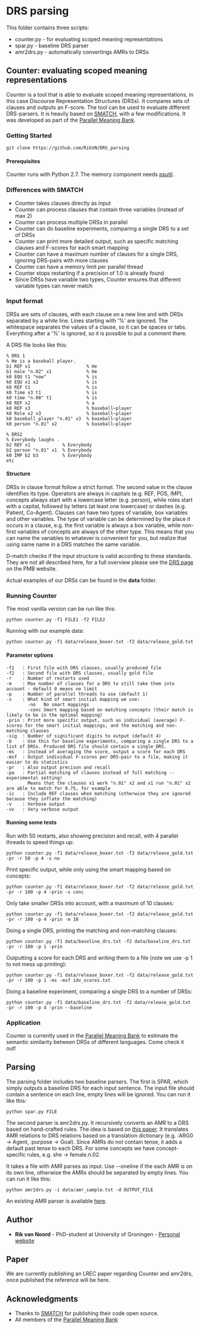 # DRS parsing

This folder contains three scripts:

* counter.py - for evaluating scoped meaning representations
* spar.py    - baseline DRS parser
* amr2drs.py - automatically convertings AMRs to DRSs

## Counter: evaluating scoped meaning representations

Counter is a tool that is able to evaluate scoped meaning representations, in this case Discourse Representation Structures (DRSs). It compares sets of clauses and outputs an F-score. The tool can be used to evaluate different DRS-parsers.
It is heavily based on [SMATCH](https://github.com/snowblink14/smatch), with a few modifications. It was developed as part of the [Parallel Meaning Bank](http:/pmb.let.rug.nl).

### Getting Started

```
git clone https://github.com/RikVN/DRS_parsing
```

#### Prerequisites

Counter runs with Python 2.7. The memory component needs [psutil](https://pypi.python.org/pypi/psutil).

### Differences with SMATCH ###

* Counter takes clauses directly as input
* Counter can process clauses that contain three variables (instead of max 2)
* Counter can process multiple DRSs in parallel
* Counter can do baseline experiments, comparing a single DRS to a set of DRSs
* Counter can print more detailed output, such as specific matching clauses and F-scores for each smart mapping
* Counter can have a maximum number of clauses for a single DRS, ignoring DRS-pairs with more clauses
* Counter can have a memory limit per parallel thread
* Counter stops restarting if a precision of 1.0 is already found
* Since DRSs have variable two types, Counter ensures that different variable types can never match

### Input format ###

DRSs are sets of clauses, with each clause on a new line and with DRSs separated by a white line. Lines starting with '%' are ignored. The whitespace separates the values of a clause, so it can be spaces or tabs. Everything after a '%' is ignored, so it is possible to put a comment there.

A DRS file looks like this:

```
% DRS 1
% He is a baseball player.
b1 REF x1                     % He 
b1 male "n.02" x1             % He 
k0 EQU t1 "now"               % is 
k0 EQU x1 x2                  % is 
k0 REF t1                     % is 
k0 Time x3 t1                 % is 
k0 time "n.08" t1             % is 
k0 REF x2                     % a 
k0 REF x3                     % baseball~player 
k0 Role x2 x3                 % baseball~player 
k0 baseball_player "n.01" x3  % baseball~player 
k0 person "n.01" x2           % baseball~player

% DRS2
% Everybody laughs .
b2 REF x1            % Everybody 
b2 person "n.01" x1  % Everybody 
k0 IMP b2 b3         % Everybody 
etc
```

#### Structure ####

DRSs in clause format follow a strict format. The second value in the clause identifies its type. Operators are always in capitals (e.g. REF, POS, IMP), concepts always start with a lowercase letter (e.g. person), while roles start with a capital, followed by letters (at least one lowercase) or dashes (e.g. Patient, Co-Agent). Clauses can have two types of variable, box variables and other variables. The type of variable can be determined by the place it occurs in a clause, e.g. the first variable is always a box variable, while non-first variables of concepts are always of the other type. This means that you can name the variables to whatever is convenient for you, but realize that using same name in a DRS matches the same variable.

D-match checks if the input structure is valid according to these standards. They are not all described here, for a full overview please see the [DRS page](http://pmb.let.rug.nl/drs.php) on the PMB website.

Actual examples of our DRSs can be found in the **data** folder.

### Running Counter

The most vanilla version can be run like this:

```
python counter.py -f1 FILE1 -f2 FILE2
```

Running with our example data:

```
python counter.py -f1 data/release_boxer.txt -f2 data/release_gold.txt
```

#### Parameter options ####

```
-f1   : First file with DRS clauses, usually produced file
-f2   : Second file with DRS clauses, usually gold file
-r    : Number of restarts used
-m    : Max number of clauses for a DRS to still take them into account - default 0 means no limit
-p    : Number of parallel threads to use (default 1)
-s    : What kind of smart initial mapping we use:
	    -no   No smart mappings
	    -conc Smart mapping based on matching concepts (their match is likely to be in the optimal mapping)
-prin : Print more specific output, such as individual (average) F-scores for the smart initial mappings, and the matching and non-matching clauses
-sig  : Number of significant digits to output (default 4)
-b    : Use this for baseline experiments, comparing a single DRS to a list of DRSs. Produced DRS file should contain a single DRS.
-ms   : Instead of averaging the score, output a score for each DRS
-msf  : Output individual F-scores per DRS-pair to a file, making it easier to do statistics
-pr   : Also output precison and recall
-pa   : Partial matching of clauses instead of full matching -- experimental setting!
        Means that the clauses x1 work "n.01" x2 and x1 run "n.01" x2 are able to match for 0.75, for example
-ic   : Include REF clauses when matching (otherwise they are ignored because they inflate the matching)
-v    : Verbose output
-vv   : Very verbose output 
```

#### Running some tests ####

Run with 50 restarts, also showing precision and recall, with 4 parallel threads to speed things up:

```
python counter.py -f1 data/release_boxer.txt -f2 data/release_gold.txt -pr -r 50 -p 4 -s no
```

Print specific output, while only using the smart mapping based on concepts:

```
python counter.py -f1 data/release_boxer.txt -f2 data/release_gold.txt -pr -r 100 -p 4 -prin -s conc
```

Only take smaller DRSs into account, with a maximum of 10 clauses:

```
python counter.py -f1 data/release_boxer.txt -f2 data/release_gold.txt -pr -r 100 -p 4 -prin -m 10
```

Doing a single DRS, printing the matching and non-matching clauses:

```
python counter.py -f1 data/baseline_drs.txt -f2 data/baseline_drs.txt -pr -r 100 -p 1 -prin
```

Outputting a score for each DRS and writing them to a file (note we use -p 1 to not mess up printing):

```
python counter.py -f1 data/release_boxer.txt -f2 data/release_gold.txt -pr -r 100 -p 1 -ms -msf idv_scores.txt
```

Doing a baseline experiment, comparing a single DRS to a number of DRSs:

```
python counter.py -f1 data/baseline_drs.txt -f2 data/release_gold.txt -pr -r 100 -p 4 -prin --baseline
```

### Application ###

Counter is currently used in the [Parallel Meaning Bank](http://pmb.let.rug.nl/explorer/explore.php) to estimate the semantic similarity between DRSs of different languages. Come check it out!

## Parsing

The parsing folder includes two baseline parsers. The first is SPAR, which simply outputs a baseline DRS for each input sentence. The input file should contain a sentence on each line, empty lines will be ignored. You can run it like this:

```
python spar.py FILE
```

The second parser is amr2drs.py. It recursively converts an AMR to a DRS based on hand-crafted rules. The idea is based on [this paper](http://www.anthology.aclweb.org/J/J16/J16-3006.pdf). It translates AMR relations to DRS relations based on a translation dictionary (e.g. :ARG0 -> Agent, :purpose -> Goal). Since AMRs do not contain tense, it adds a default past tense to each DRS. For some concepts we have concept-specific rules, e.g. she -> female.n.02.

It takes a file with AMR parses as input. Use --oneline if the each AMR is on its own line, otherwise the AMRs should be separated by empty lines. You can run it like this:

```
python amr2drs.py -i data/amr_sample.txt -d OUTPUT_FILE
``` 

An existing AMR parser is available [here](https://github.com/RikVN/AMR).

## Author

* **Rik van Noord** - PhD-student at University of Groningen - [Personal website](http://www.rikvannoord.nl)

## Paper ##

We are currently publishing an LREC paper regarding Counter and amr2drs, once published the reference will be here.

## Acknowledgments

* Thanks to [SMATCH](https://github.com/snowblink14/smatch) for publishing their code open source.
* All members of the [Parallel Meaning Bank](http://pmb.let.rug.nl)
